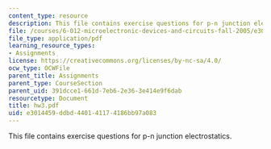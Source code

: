 ```yaml
---
content_type: resource
description: This file contains exercise questions for p-n junction electrostatics.
file: /courses/6-012-microelectronic-devices-and-circuits-fall-2005/e3014459ddbd440141174186bb97a083_hw3.pdf
file_type: application/pdf
learning_resource_types:
- Assignments
license: https://creativecommons.org/licenses/by-nc-sa/4.0/
ocw_type: OCWFile
parent_title: Assignments
parent_type: CourseSection
parent_uid: 391dcce1-661d-7eb6-2e36-3e414e9f6dab
resourcetype: Document
title: hw3.pdf
uid: e3014459-ddbd-4401-4117-4186bb97a083
---
```

This file contains exercise questions for p-n junction electrostatics.